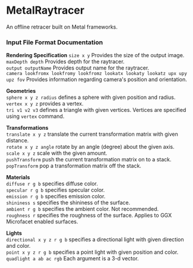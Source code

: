 # MetalRaytracer
An offline retracer built on Metal frameworks.

### Input File Format Documentation

**Rendering Specification**
`size x y` Provides the size of the output image.  
`maxDepth depth` Provides depth for the raytracer.  
`output outputName` Provides output name for the raytracer.  
`camera lookfromx lookfromy lookfromz lookatx lookaty lookatz upx upy upz fov` Provides information regarding camera's position and orientation.  

**Geometries**  
`sphere x y z radius` defines a sphere with given position and radius.  
`vertex x y z` provides a vertex.  
`tri v1 v2 v3` defines a triangle with given vertices. Vertices are specified using `vertex` command.  

**Transformations**  
`translate x y z` translate the current transformation matrix with given distance.  
`rotate x y z angle` rotate by an angle (degree) about the given axis.  
`scale x y z` scale with the given amount.  
`pushTransform` push the current transformation matrix on to a stack.  
`popTransform` pop a transformation matrix off the stack.  

**Materials**  
`diffuse r g b` specifies diffuse color.  
`specular r g b` specifies specular color.  
`emission r g b` specifies emission color.  
`shininess s` specifies the shininess of the surface.  
`ambient r g b` specifies the ambient color. Not recommended.  
`roughness r` specifies the roughness of the surface. Applies to GGX Microfacet enabled surfaces.  

**Lights**  
`directional x y z r g b` specifies a directional light with given direction and color.  
`point x y z r g b` specifies a point light with given position and color.  
`quadlight a ab ac rgb` Each argument is a 3-d vector.  
